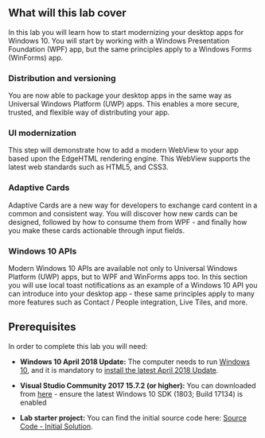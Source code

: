 ## What will this lab cover

In this lab you will learn how to start modernizing your desktop apps for Windows 10. You will start by working with a Windows Presentation Foundation (WPF) app, but the same principles apply to a Windows Forms (WinForms) app.

### Distribution and versioning

You are now able to package your desktop apps in the same way as Universal Windows Platform (UWP) apps. This enables a more secure, trusted, and flexible way of distributing your app.

### UI modernization

This step will demonstrate how to add a modern WebView to your app based upon the EdgeHTML rendering engine. This WebView supports the latest web standards such as HTML5, and CSS3.

### Adaptive Cards

Adaptive Cards are a new way for developers to exchange card content in a common and consistent way. You will discover how new cards can be designed, followed by how to consume them from WPF - and finally how you make these cards actionable through input fields.

### Windows 10 APIs

Modern Windows 10 APIs are available not only to Universal Windows Platform (UWP) apps, but to WPF and WinForms apps too. In this section you will use local toast notifications as an example of a Windows 10 API you can introduce into your desktop app - these same principles apply to many more features such as Contact / People integration, Live Tiles, and more.

## Prerequisites

In order to complete this lab you will need:

-   **Windows 10 April 2018 Update:** The computer needs to run [Windows 10](https://www.microsoft.com/software-download/windows10), and it is mandatory to [install the latest April 2018 Update](https://community.windows.com/videos/how-to-get-the-windows-10-april-2018-update/Bgl6b7WX_).

-   **Visual Studio Community 2017 15.7.2 (or higher):** You can downloaded from [here](https://www.visualstudio.com/downloads/) - ensure the latest Windows 10 SDK (1803; Build 17134) is enabled

-   **Lab starter project:** You can find the initial source code here: [Source Code - Initial
    Solution](https://github.com/Microsoft/InsiderDevTour18-Labs/blob/master/modernize/SourceCodeInitial/SourceCodeInitial.zip).
